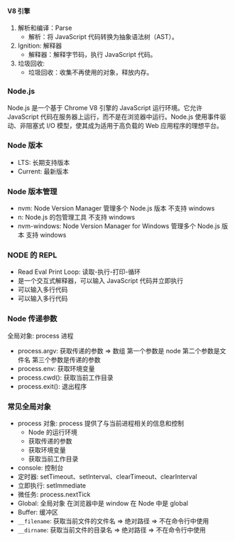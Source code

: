 #### V8 引擎

1. 解析和编译：Parse
   - 解析：将 JavaScript 代码转换为抽象语法树（AST）。
2. Ignition: 解释器
   - 解释器：解释字节码，执行 JavaScript 代码。
3. 垃圾回收:
   - 垃圾回收：收集不再使用的对象，释放内存。

### Node.js

Node.js 是一个基于 Chrome V8 引擎的 JavaScript 运行环境。它允许 JavaScript 代码在服务器上运行，而不是在浏览器中运行。Node.js 使用事件驱动、非阻塞式 I/O 模型，使其成为适用于高负载的 Web 应用程序的理想平台。

### Node 版本

- LTS: 长期支持版本
- Current: 最新版本

### Node 版本管理

- nvm: Node Version Manager 管理多个 Node.js 版本 不支持 windows
- n: Node.js 的包管理工具 不支持 windows
- nvm-windows: Node Version Manager for Windows 管理多个 Node.js 版本 支持 windows

### NODE 的 REPL

- Read Eval Print Loop: 读取-执行-打印-循环
- 是一个交互式解释器，可以输入 JavaScript 代码并立即执行
- 可以输入多行代码
- 可以输入多行代码

### Node 传递参数

全局对象: process 进程

- process.argv: 获取传递的参数 => 数组 第一个参数是 node 第二个参数是文件名 第三个参数是传递的参数
- process.env: 获取环境变量
- process.cwd(): 获取当前工作目录
- process.exit(): 退出程序

### 常见全局对象

- process 对象: process 提供了与当前进程相关的信息和控制
  - Node 的运行环境
  - 获取传递的参数
  - 获取环境变量
  - 获取当前工作目录
- console: 控制台
- 定时器: setTimeout、setInterval、clearTimeout、clearInterval
- 立即执行: setImmediate
- 微任务: process.nextTick
- Global: 全局对象 在浏览器中是 window 在 Node 中是 global
- Buffer: 缓冲区
- `__filename`: 获取当前文件的文件名 => 绝对路径 => 不在命令行中使用
- `__dirname`: 获取当前文件的目录名 => 绝对路径 => 不在命令行中使用
